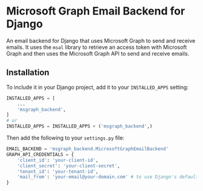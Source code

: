 # Microsoft Graph Email Backend for Django

An email backend for Django that uses Microsoft Graph to send and receive emails. It uses the `msal` library to retrieve an access token with Microsoft Graph and then uses the Microsoft Graph API to send and receive emails.

## Installation

To include it in your Django project, add it to your `INSTALLED_APPS` setting:

```python
INSTALLED_APPS = [
    ...
    'msgraph_backend',
]
# or 
INSTALLED_APPS = INSTALLED_APPS + ('msgraph_backend',)
```

Then add the following to your `settings.py` file:

```python
EMAIL_BACKEND = 'msgraph_backend.MicrosoftGraphEmailBackend'
GRAPH_API_CREDENTIALS = {
    'client_id': 'your-client-id',
    'client_secret': 'your-client-secret',
    'tenant_id': 'your-tenant-id',
    'mail_from': 'your-email@your-domain.com' # to use Django's default email address, set this to os.getenv('DEFAULT_FROM_EMAIL')
}
```
